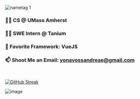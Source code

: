 ![nametag 1](https://user-images.githubusercontent.com/76519301/234890624-813a9908-f010-4dce-88aa-c89e23be44ef.png)

### 👨‍🎓 CS @ UMass Amherst
### 🧑‍💻 SWE Intern @ Tanium
### 💚 Favorite Framework: VueJS
### 📫 Shoot Me an Email: yonavossandreae@gmail.com

<br>

[![GitHub Streak](http://github-readme-streak-stats.herokuapp.com?user=yonava&theme=dark)](https://git.io/streak-stats)

![image](https://github.com/Yonava/yonava/assets/76519301/b296c188-1490-43a4-8845-42765bf847f0)



